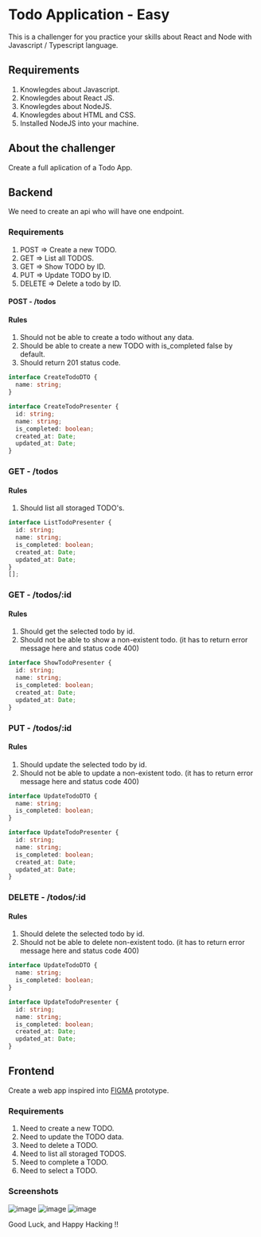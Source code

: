 # Todo Application - Easy

This is a challenger for you practice your skills about React and Node with Javascript / Typescript language.

## Requirements

1. Knowlegdes about Javascript.
2. Knowlegdes about React JS.
3. Knowlegdes about NodeJS.
4. Knowlegdes about HTML and CSS.
5. Installed NodeJS into your machine.

## About the challenger

Create a full aplication of a Todo App.

## Backend

We need to create an api who will have one endpoint.

### Requirements

1. POST => Create a new TODO.
2. GET => List all TODOS.
3. GET => Show TODO by ID.
4. PUT => Update TODO by ID.
5. DELETE => Delete a todo by ID.

#### POST - /todos

#### Rules

1. Should not be able to create a todo without any data.
2. Should be able to create a new TODO with is_completed false by default.
3. Should return 201 status code.

```typescript
interface CreateTodoDTO {
  name: string;
}
```

```typescript
interface CreateTodoPresenter {
  id: string;
  name: string;
  is_completed: boolean;
  created_at: Date;
  updated_at: Date;
}
```

### GET - /todos

#### Rules

1. Should list all storaged TODO's.

```typescript
interface ListTodoPresenter {
  id: string;
  name: string;
  is_completed: boolean;
  created_at: Date;
  updated_at: Date;
}
[];
```

### GET - /todos/:id

#### Rules

1. Should get the selected todo by id.
2. Should not be able to show a non-existent todo. (it has to return error message here and status code 400)

```typescript
interface ShowTodoPresenter {
  id: string;
  name: string;
  is_completed: boolean;
  created_at: Date;
  updated_at: Date;
}
```

### PUT - /todos/:id

#### Rules

1. Should update the selected todo by id.
2. Should not be able to update a non-existent todo. (it has to return error message here and status code 400)

```typescript
interface UpdateTodoDTO {
  name: string;
  is_completed: boolean;
}
```

```typescript
interface UpdateTodoPresenter {
  id: string;
  name: string;
  is_completed: boolean;
  created_at: Date;
  updated_at: Date;
}
```

### DELETE - /todos/:id

#### Rules

1. Should delete the selected todo by id.
2. Should not be able to delete non-existent todo. (it has to return error message here and status code 400)

```typescript
interface UpdateTodoDTO {
  name: string;
  is_completed: boolean;
}
```

```typescript
interface UpdateTodoPresenter {
  id: string;
  name: string;
  is_completed: boolean;
  created_at: Date;
  updated_at: Date;
}
```

## Frontend

Create a web app inspired into [FIGMA](https://www.figma.com/file/vcfPdSnkRn52hOTU6wkYA5/Todo-Challenger-App-01) prototype.

### Requirements

1. Need to create a new TODO.
2. Need to update the TODO data.
3. Need to delete a TODO.
4. Need to list all storaged TODOS.
5. Need to complete a TODO.
6. Need to select a TODO.

### Screenshots

![image](https://user-images.githubusercontent.com/55673235/188297010-0834a190-adbe-414c-ac66-f61ffab0ad81.png)
![image](https://user-images.githubusercontent.com/55673235/188297016-10e5b6c2-e8f0-4278-b8c1-0464d59d1721.png)
![image](https://user-images.githubusercontent.com/55673235/188297024-ed042b49-48e3-44b9-a5a9-9635f8846e37.png)

Good Luck, and Happy Hacking !!
